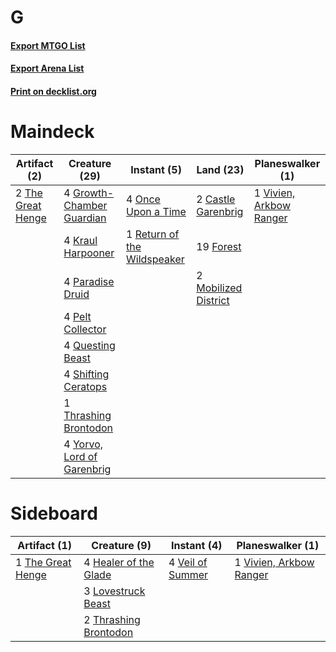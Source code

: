 # G

#### [Export MTGO List](../collection/G/G.txt)
#### [Export Arena List](../collection/G/G_arena.txt)
#### [Print on decklist.org](http://decklist.org/?deckmain=2%09Castle%20Garenbrig%0A19%09Forest%0A4%09Growth-Chamber%20Guardian%0A4%09Kraul%20Harpooner%0A2%09Mobilized%20District%0A4%09Once%20Upon%20a%20Time%0A4%09Paradise%20Druid%0A4%09Pelt%20Collector%0A4%09Questing%20Beast%0A1%09Return%20of%20the%20Wildspeaker%0A4%09Shifting%20Ceratops%0A2%09The%20Great%20Henge%0A1%09Thrashing%20Brontodon%0A1%09Vivien,%20Arkbow%20Ranger%0A4%09Yorvo,%20Lord%20of%20Garenbrig&deckside=4%09Healer%20of%20the%20Glade%0A3%09Lovestruck%20Beast%0A1%09The%20Great%20Henge%0A2%09Thrashing%20Brontodon%0A4%09Veil%20of%20Summer%0A1%09Vivien,%20Arkbow%20Ranger)
# Maindeck

|                                        Artifact (2)                                        |                                            Creature (29)                                            |                                             Instant (5)                                              |                                           Land (23)                                           |                                         Planeswalker (1)                                         |
|--------------------------------------------------------------------------------------------|-----------------------------------------------------------------------------------------------------|------------------------------------------------------------------------------------------------------|-----------------------------------------------------------------------------------------------|--------------------------------------------------------------------------------------------------|
|2 [The Great Henge](http://gatherer.wizards.com/Pages/Card/Details.aspx?multiverseid=473123)|4 [Growth-Chamber Guardian](http://gatherer.wizards.com/Pages/Card/Details.aspx?multiverseid=457272) |4 [Once Upon a Time](http://gatherer.wizards.com/Pages/Card/Details.aspx?multiverseid=473131)         |2 [Castle Garenbrig](http://gatherer.wizards.com/Pages/Card/Details.aspx?multiverseid=473202)  |1 [Vivien, Arkbow Ranger](http://gatherer.wizards.com/Pages/Card/Details.aspx?multiverseid=466953)|
|                                                                                            |4 [Kraul Harpooner](http://gatherer.wizards.com/Pages/Card/Details.aspx?multiverseid=452886)         |1 [Return of the Wildspeaker](http://gatherer.wizards.com/Pages/Card/Details.aspx?multiverseid=473134)|19 [Forest](http://gatherer.wizards.com/Pages/Card/Details.aspx?multiverseid=439860)           |                                                                                                  |
|                                                                                            |4 [Paradise Druid](http://gatherer.wizards.com/Pages/Card/Details.aspx?multiverseid=461098)          |                                                                                                      |2 [Mobilized District](http://gatherer.wizards.com/Pages/Card/Details.aspx?multiverseid=461176)|                                                                                                  |
|                                                                                            |4 [Pelt Collector](http://gatherer.wizards.com/Pages/Card/Details.aspx?multiverseid=452891)          |                                                                                                      |                                                                                               |                                                                                                  |
|                                                                                            |4 [Questing Beast](http://gatherer.wizards.com/Pages/Card/Details.aspx?multiverseid=473133)          |                                                                                                      |                                                                                               |                                                                                                  |
|                                                                                            |4 [Shifting Ceratops](http://gatherer.wizards.com/Pages/Card/Details.aspx?multiverseid=466948)       |                                                                                                      |                                                                                               |                                                                                                  |
|                                                                                            |1 [Thrashing Brontodon](http://gatherer.wizards.com/Pages/Card/Details.aspx?multiverseid=456570)     |                                                                                                      |                                                                                               |                                                                                                  |
|                                                                                            |4 [Yorvo, Lord of Garenbrig](http://gatherer.wizards.com/Pages/Card/Details.aspx?multiverseid=473147)|                                                                                                      |                                                                                               |                                                                                                  |


# Sideboard

|                                        Artifact (1)                                        |                                          Creature (9)                                          |                                        Instant (4)                                        |                                         Planeswalker (1)                                         |
|--------------------------------------------------------------------------------------------|------------------------------------------------------------------------------------------------|-------------------------------------------------------------------------------------------|--------------------------------------------------------------------------------------------------|
|1 [The Great Henge](http://gatherer.wizards.com/Pages/Card/Details.aspx?multiverseid=473123)|4 [Healer of the Glade](http://gatherer.wizards.com/Pages/Card/Details.aspx?multiverseid=466930)|4 [Veil of Summer](http://gatherer.wizards.com/Pages/Card/Details.aspx?multiverseid=466952)|1 [Vivien, Arkbow Ranger](http://gatherer.wizards.com/Pages/Card/Details.aspx?multiverseid=466953)|
|                                                                                            |3 [Lovestruck Beast](http://gatherer.wizards.com/Pages/Card/Details.aspx?multiverseid=473127)   |                                                                                           |                                                                                                  |
|                                                                                            |2 [Thrashing Brontodon](http://gatherer.wizards.com/Pages/Card/Details.aspx?multiverseid=456570)|                                                                                           |                                                                                                  |

